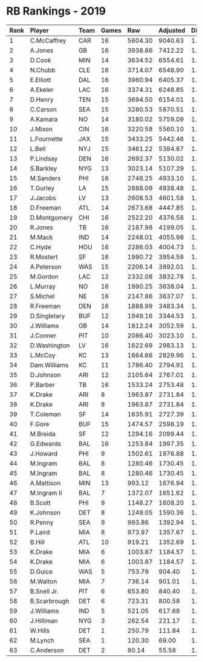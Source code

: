 # RB Rankings - 2019

| Rank | Player       | Team | Games | Raw     | Adjusted | Difficulty | Avg/Game | Typical | Consistency    | Trend    |
| :----| :------------| :----| :-----| :-------| :--------| :----------| :--------| :-------| :--------------| :--------|
| 1    | C.McCaffrey  | CAR  | 16    | 5604.30 | 9040.63  | 1.056      | 565.04   | 603.22  | 10/1/5         | +60.0%   |
| 2    | A.Jones      | GB   | 16    | 3938.86 | 7412.22  | 1.058      | 463.26   | 477.17  | 9/1/6          | +138.3%  |
| 3    | D.Cook       | MIN  | 14    | 3634.52 | 6554.61  | 1.065      | 468.19   | 448.88  | 7/1/6          | +71.9%   |
| 4    | N.Chubb      | CLE  | 16    | 3714.07 | 6548.90  | 1.038      | 409.31   | 355.94  | 7/0/9          | +101.9%  |
| 5    | E.Elliott    | DAL  | 16    | 3960.94 | 6405.37  | 1.048      | 400.34   | 399.91  | 7/3/6          | +68.9%   |
| 6    | A.Ekeler     | LAC  | 16    | 3374.31 | 6248.85  | 1.028      | 390.55   | 395.44  | 8/1/7          | +93.6%   |
| 7    | D.Henry      | TEN  | 15    | 3694.50 | 6154.01  | 1.077      | 410.27   | 411.51  | 8/1/6          | +76.4%   |
| 8    | C.Carson     | SEA  | 15    | 3280.53 | 5870.51  | 1.053      | 391.37   | 373.81  | 7/1/7          | +118.8%  |
| 9    | A.Kamara     | NO   | 14    | 3180.02 | 5759.09  | 1.048      | 411.36   | 396.58  | 7/2/5          | +79.5%   |
| 10   | J.Mixon      | CIN  | 16    | 3220.58 | 5560.10  | 1.029      | 347.51   | 352.06  | 8/0/8          | +125.1%  |
| 11   | L.Fournette  | JAX  | 15    | 3433.25 | 5442.46  | 1.073      | 362.83   | 378.42  | 10/0/5         | +65.7%   |
| 12   | L.Bell       | NYJ  | 15    | 3461.22 | 5384.87  | 1.040      | 358.99   | 342.24  | 7/1/7          | +78.0%   |
| 13   | P.Lindsay    | DEN  | 16    | 2692.37 | 5130.02  | 1.053      | 320.63   | 339.93  | 10/0/6         | +107.0%  |
| 14   | S.Barkley    | NYG  | 13    | 3023.14 | 5107.29  | 1.037      | 392.87   | 381.48  | 7/0/6          | +91.5%   |
| 15   | M.Sanders    | PHI  | 16    | 2746.25 | 4933.10  | 1.039      | 308.32   | 315.50  | 12/0/4         | +114.2%  |
| 16   | T.Gurley     | LA   | 15    | 2888.09 | 4838.48  | 1.054      | 322.57   | 332.05  | 8/2/5          | +117.9%  |
| 17   | J.Jacobs     | LV   | 13    | 2608.53 | 4601.58  | 1.056      | 353.97   | 352.64  | 9/0/4          | +134.2%  |
| 18   | D.Freeman    | ATL  | 14    | 2673.68 | 4447.85  | 1.062      | 317.70   | 309.30  | 5/1/8          | +68.9%   |
| 19   | D.Montgomery | CHI  | 16    | 2522.20 | 4376.58  | 1.046      | 273.54   | 250.09  | 8/2/6          | +131.1%  |
| 20   | R.Jones      | TB   | 16    | 2187.98 | 4199.05  | 1.055      | 262.44   | 284.54  | 7/2/7          | +169.8%  |
| 21   | M.Mack       | IND  | 14    | 2248.01 | 4055.98  | 1.040      | 289.71   | 303.93  | 5/4/5          | +60.6%   |
| 22   | C.Hyde       | HOU  | 16    | 2286.03 | 4004.73  | 1.040      | 250.30   | 258.44  | 8/1/7          | +113.4%  |
| 23   | R.Mostert    | SF   | 16    | 1990.72 | 3954.58  | 1.067      | 247.16   | 266.66  | 10/1/5         | +319.3%  |
| 24   | A.Peterson   | WAS  | 15    | 2206.14 | 3892.01  | 1.074      | 259.47   | 240.12  | 5/2/8          | +104.1%  |
| 25   | M.Gordon     | LAC  | 12    | 2332.08 | 3832.78  | 1.041      | 319.40   | 351.28  | 8/0/4          | +77.9%   |
| 26   | L.Murray     | NO   | 16    | 1990.25 | 3638.04  | 1.080      | 227.38   | 174.31  | 7/3/6          | +260.0%  |
| 27   | S.Michel     | NE   | 16    | 2147.86 | 3637.07  | 1.077      | 227.32   | 240.16  | 9/0/7          | +129.0%  |
| 28   | R.Freeman    | DEN  | 16    | 1888.99 | 3483.34  | 1.050      | 217.71   | 232.02  | 10/0/6         | +125.5%  |
| 29   | D.Singletary | BUF  | 12    | 1949.16 | 3344.53  | 1.023      | 278.71   | 299.09  | 7/1/4          | +107.9%  |
| 30   | J.Williams   | GB   | 14    | 1812.24 | 3052.59  | 1.049      | 218.04   | 221.93  | 7/0/7          | +140.4%  |
| 31   | J.Conner     | PIT  | 10    | 2086.40 | 3023.10  | 1.047      | 302.31   | 339.93  | 7/0/3          | +87.3%   |
| 32   | D.Washington | LV   | 16    | 1622.69 | 2983.13  | 1.042      | 186.45   | 200.40  | 12/0/4         | +260.7%  |
| 33   | L.McCoy      | KC   | 13    | 1664.66 | 2829.96  | 1.031      | 217.69   | 203.50  | 6/3/4          | +144.0%  |
| 34   | Dam.Williams | KC   | 11    | 1786.40 | 2794.91  | 1.027      | 254.08   | 247.72  | 6/0/5          | +206.2%  |
| 35   | D.Johnson    | ARI  | 12    | 2105.64 | 2767.01  | 1.019      | 230.58   | 201.58  | 5/0/7          | +459.2%  |
| 36   | P.Barber     | TB   | 16    | 1533.24 | 2753.48  | 1.078      | 172.09   | 172.54  | 8/0/8          | +117.4%  |
| 37   | K.Drake      | ARI  | 8     | 1963.87 | 2731.84  | 1.026      | 341.48   | 268.23  | 9/0/5          | +93.6%   |
| 38   | K.Drake      | ARI  | 8     | 1963.87 | 2731.84  | 1.026      | 341.48   | 268.23  | 9/0/5          | +93.6%   |
| 39   | T.Coleman    | SF   | 14    | 1635.91 | 2727.39  | 1.082      | 194.81   | 161.21  | 5/1/8          | +175.5%  |
| 40   | F.Gore       | BUF  | 15    | 1474.57 | 2598.19  | 1.083      | 173.21   | 164.71  | 9/0/6          | +198.6%  |
| 41   | M.Breida     | SF   | 12    | 1294.16 | 2099.44  | 1.072      | 174.95   | 181.65  | 6/2/4          | +121.1%  |
| 42   | G.Edwards    | BAL  | 16    | 1253.84 | 1997.35  | 1.056      | 124.83   | 112.15  | 9/1/6          | +194.3%  |
| 43   | J.Howard     | PHI  | 9     | 1502.61 | 1976.88  | 1.055      | 219.65   | 225.61  | 5/1/3          | INACTIVE |
| 44   | M.Ingram     | BAL  | 8     | 1280.46 | 1730.45  | 1.062      | 216.31   | 227.41  | 7/2/6          | +107.6%  |
| 45   | M.Ingram     | BAL  | 8     | 1280.46 | 1730.45  | 1.062      | 216.31   | 227.41  | 7/2/6          | +107.6%  |
| 46   | A.Mattison   | MIN  | 13    | 993.12  | 1676.94  | 1.084      | 129.00   | 131.99  | 7/0/6          | INACTIVE |
| 47   | M.Ingram II  | BAL  | 7     | 1372.07 | 1651.62  | 1.062      | 235.95   | 235.95  | None/None/None | None     |
| 48   | B.Scott      | PHI  | 9     | 1148.27 | 1608.20  | 1.032      | 178.69   | 157.47  | 6/0/3          | +411.2%  |
| 49   | K.Johnson    | DET  | 8     | 1249.05 | 1590.36  | 1.069      | 198.79   | 204.59  | 4/0/4          | +144.7%  |
| 50   | R.Penny      | SEA  | 9     | 993.86  | 1392.94  | 1.059      | 154.77   | 117.70  | 5/0/4          | INACTIVE |
| 51   | P.Laird      | MIA  | 8     | 973.97  | 1357.67  | 1.056      | 169.71   | 177.17  | 4/1/3          | +260.7%  |
| 52   | B.Hill       | ATL  | 10    | 919.21  | 1352.69  | 1.072      | 135.27   | 118.70  | 4/1/5          | +112.3%  |
| 53   | K.Drake      | MIA  | 6     | 1003.87 | 1184.57  | 1.026      | 197.43   | 268.23  | 9/0/5          | +93.6%   |
| 54   | K.Drake      | MIA  | 6     | 1003.87 | 1184.57  | 1.026      | 197.43   | 268.23  | 9/0/5          | +93.6%   |
| 55   | D.Guice      | WAS  | 5     | 753.79  | 904.40   | 1.076      | 180.88   | 182.72  | 3/0/2          | INACTIVE |
| 56   | M.Walton     | MIA  | 7     | 736.14  | 901.01   | 1.041      | 128.72   | 136.41  | 3/0/4          | INACTIVE |
| 57   | B.Snell Jr.  | PIT  | 6     | 653.80  | 840.40   | 1.080      | 140.07   | 131.59  | 3/0/3          | +273.5%  |
| 58   | B.Scarbrough | DET  | 6     | 723.31  | 800.58   | 1.052      | 133.43   | 119.35  | 2/0/4          | +84.4%   |
| 59   | J.Williams   | IND  | 5     | 521.05  | 617.68   | 1.029      | 123.54   | 104.93  | 3/0/2          | N/A      |
| 60   | J.Hilliman   | NYG  | 3     | 262.54  | 221.17   | 1.075      | 73.72    | 73.72   | 2/0/1          | INACTIVE |
| 61   | W.Hills      | DET  | 1     | 250.79  | 111.84   | 1.115      | 111.84   | 111.84  | 0/1/0          | N/A      |
| 62   | M.Lynch      | SEA  | 1     | 120.30  | 69.00    | 1.075      | 69.00    | 69.00   | 0/1/0          | N/A      |
| 63   | C.Anderson   | DET  | 2     | 80.14   | 55.58    | 1.116      | 27.79    | 27.79   | 1/0/1          | INACTIVE |

